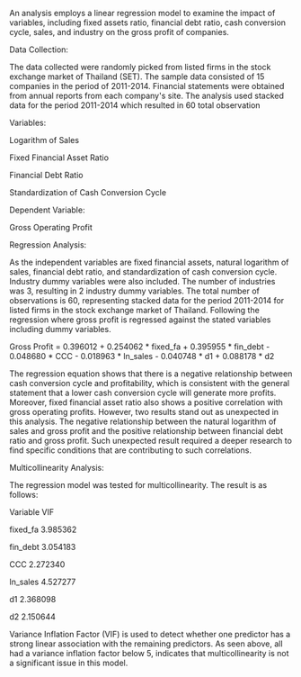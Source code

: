 An analysis employs a linear regression model to examine the impact of variables, including fixed assets ratio, financial debt ratio, cash conversion cycle, sales, and industry on the gross profit of companies.

Data Collection:

The data collected were randomly picked from listed firms in the stock exchange market of Thailand (SET). The sample data consisted of 15 companies in the period of 2011-2014. Financial statements were obtained from annual reports from each company's site. The analysis used stacked data for the period 2011-2014 which resulted in 60 total observation


Variables:

Logarithm of Sales

Fixed Financial Asset Ratio

Financial Debt Ratio

Standardization of Cash Conversion Cycle

Dependent Variable:

Gross Operating Profit


Regression Analysis:

As the independent variables are fixed financial assets, natural logarithm of sales, financial debt ratio, and standardization of cash conversion cycle. Industry dummy variables were also included. The number of industries was 3, resulting in 2 industry dummy variables. The total number of observations is 60, representing stacked data for the period 2011-2014 for listed firms in the stock exchange market of Thailand. Following the regression where gross profit is regressed against the stated variables including dummy variables. 

Gross Profit = 0.396012 + 0.254062 * fixed_fa + 0.395955 * fin_debt - 0.048680 * CCC - 0.018963 * ln_sales - 0.040748 * d1 + 0.088178 * d2

The regression equation shows that there is a negative relationship between cash conversion cycle and profitability, which is consistent with the general statement that a lower cash conversion cycle will generate more profits. Moreover, fixed financial asset ratio also shows a positive correlation with gross operating profits. However, two results stand out as unexpected in this analysis. The negative relationship between the natural logarithm of sales and gross profit and the positive relationship between financial debt ratio and gross profit. Such unexpected result required a deeper research to find specific conditions that are contributing to such correlations.


Multicollinearity Analysis:

The regression model was tested for multicollinearity. The result is as follows:

   Variable       VIF
   
fixed_fa  3.985362

fin_debt  3.054183

CCC  2.272340

ln_sales  4.527277

d1  2.368098

d2  2.150644

Variance Inflation Factor (VIF) is used to detect whether one predictor has a strong linear association with the remaining predictors. As seen above, all had a variance inflation factor below 5, indicates that multicollinearity is not a significant issue in this model.
